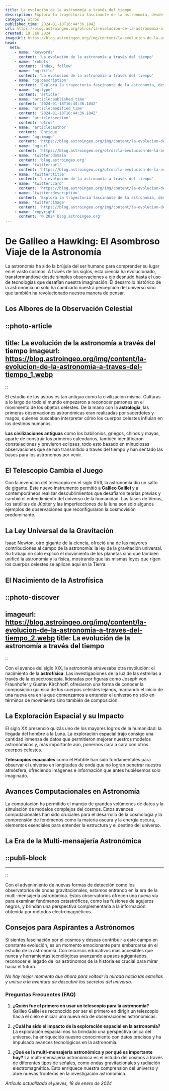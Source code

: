 ```yaml
---
title: La evolución de la astronomía a través del tiempo
description: Explora la trayectoria fascinante de la astronomía, desde sus raíces antiguas hasta los modernos descubrimientos cósmicos.
category: otros
published_time: 2024-01-18T16:44:36.184Z
url: https://blog.astroingeo.org/otros/la-evolucion-de-la-astronomia-a-traves-del-tiempo
created: 18 Jan 2024
imageUrl: https://blog.astroingeo.org/img/content/la-evolucion-de-la-astronomia-a-traves-del-tiempo_1.webp
head:
  meta:
    - name: 'keywords'
      content: 'La evolución de la astronomía a través del tiempo'
    - name: 'robots'
      content: 'index, follow'
    - name: 'og:title'
      content: 'La evolución de la astronomía a través del tiempo'
    - name: 'og:description'
      content: 'Explora la trayectoria fascinante de la astronomía, desde sus raíces antiguas hasta los modernos descubrimientos cósmicos.'
    - name: 'og:type'
      content: 'article'
    - name: 'article:published_time'
      content: '2024-01-18T16:44:36.184Z'
    - name: 'article:modified_time'
      content: '2024-01-18T16:44:36.184Z'
    - name: 'article:section'
      content: 'otros'
    - name: 'article:author'
      content: 'Enrique'
    - name: 'og:image'
      content: 'https://blog.astroingeo.org/img/content/la-evolucion-de-la-astronomia-a-traves-del-tiempo_1.webp'
    - name: 'og:url'
      content: 'https://blog.astroingeo.org/otros/la-evolucion-de-la-astronomia-a-traves-del-tiempo'
    - name: 'twitter:domain'
      content: 'blog.astroingeo.org'
    - name: 'twitter:url'
      content: 'https://blog.astroingeo.org/otros/la-evolucion-de-la-astronomia-a-traves-del-tiempo'
    - name: 'twitter:title'
      content: 'La evolución de la astronomía a través del tiempo'
    - name: 'twitter:card'
      content: 'https://blog.astroingeo.org/img/content/la-evolucion-de-la-astronomia-a-traves-del-tiempo_1.webp'
    - name: 'twitter:description'
      content: 'Explora la trayectoria fascinante de la astronomía, desde sus raíces antiguas hasta los modernos descubrimientos cósmicos.'
    - name: 'twitter:image'
      content: 'https://blog.astroingeo.org/img/content/la-evolucion-de-la-astronomia-a-traves-del-tiempo_1.webp'
    - name: 'copyright'
      content: '© 2024 blog.astroingeo.org'
---
```

# De Galileo a Hawking: El Asombroso Viaje de la Astronomía

La astronomía ha sido la brújula del ser humano para comprender su lugar en el vasto cosmos. A través de los siglos, esta ciencia ha evolucionado, transformándose desde simples observaciones a ojo desnudo hasta el uso de tecnologías que desafían nuestra imaginación. El desarrollo histórico de la astronomía no solo ha cambiado nuestra percepción del universo sino que también ha revolucionado nuestra manera de pensar.

## Los Albores de la Observación Celestial


::photo-article
---
title: La evolución de la astronomía a través del tiempo
imageurl: https://blog.astroingeo.org/img/content/la-evolucion-de-la-astronomia-a-traves-del-tiempo_1.webp
---
::



El estudio de los astros es tan antiguo como la civilización misma. Culturas a lo largo de todo el mundo empezaron a reconocer patrones en el movimiento de los objetos celestes. De la mano con la **astrología**, las primeras observaciones astronómicas eran realizadas por sacerdotes y magos, quienes buscaban interpretar cómo los cuerpos celestes influían en los destinos humanos.

**Las civilizaciones antiguas** como los babilonios, griegos, chinos y mayas, aparte de construir los primeros calendarios, también identificaron constelaciones y previeron eclipses, todo esto basado en minuciosas observaciones que se han transmitido a través del tiempo y han sentado las bases para los astrónomos por venir.

## El Telescopio Cambia el Juego

Con la invención del telescopio en el siglo XVII, la astronomía dio un salto de gigante. Este nuevo instrumento permitió a **Galileo Galilei** y a contemporáneos realizar descubrimientos que desafiaron teorías previas y cambió el entendimiento del universo de la humanidad. Las fases de Venus, los satélites de Júpiter y las imperfecciones de la luna son solo algunos ejemplos de observaciones que reconfiguraron la cosmovisión predominante.

## La Ley Universal de la Gravitación

Isaac Newton, otro gigante de la ciencia, ofreció una de las mayores contribuciones al campo de la astronomía: la ley de la gravitación universal. Su trabajo no solo explicó el movimiento de los planetas sino que también unificó la astronomía y la física, mostrando que las mismas leyes que rigen los cuerpos celestes se aplican aquí en la Tierra.

## El Nacimiento de la Astrofísica


::photo-discover
---
imageurl: https://blog.astroingeo.org/img/content/la-evolucion-de-la-astronomia-a-traves-del-tiempo_2.webp
title: La evolución de la astronomía a través del tiempo
---
::



Con el avance del siglo XIX, la astronomía atravesaba otra revolución: el nacimiento de la **astrofísica**. Las investigaciones de la luz de las estrellas a través de la espectroscopia, lideradas por figuras como Joseph von Fraunhofer y Gustav Kirchhoff, ofrecieron una forma de conocer la composición química de los cuerpos celestes lejanos, marcando el inicio de una nueva era en la que comenzamos a entender el universo no solo en términos de movimiento sino también de composición.

## La Exploración Espacial y su Impacto

El siglo XX presenció quizás uno de los mayores logros de la humanidad: la llegada del hombre a la Luna. La exploración espacial trajo consigo una cantidad inmensa de datos que permitieron mejorar nuestros modelos astronómicos y, más importante aún, ponernos cara a cara con otros cuerpos celestes.

**Telescopios espaciales** como el Hubble han sido fundamentales para observar el universo en longitudes de onda que no logran penetrar nuestra atmósfera, ofreciendo imágenes e información que antes hubiésemos solo imaginado.

## Avances Computacionales en Astronomía

La computación ha permitido el manejo de grandes volúmenes de datos y la simulación de modelos complejos del cosmos. Estos avances computacionales han sido cruciales para el desarrollo de la cosmología y la comprensión de fenómenos como la materia oscura y la energía oscura, elementos esenciales para entender la estructura y el destino del universo.

## La Era de la Multi-mensajería Astronómica


  ::publi-block
  ---
  ---
  ::
  
  

Con el advenimiento de nuevas formas de detección como los observatorios de ondas gravitacionales, estamos entrando en la era de la multi-mensajería astronómica. Estos observatorios ofrecen una nueva vía para examinar fenómenos catastróficos, como las fusiones de agujeros negros, y brindan una perspectiva complementaria a la información obtenida por métodos electromagnéticos.

## Consejos para Aspirantes a Astrónomos

Si sientes fascinación por el cosmos y deseas contribuir a este campo en constante evolución, es un momento emocionante para embarcarse en el estudio de la astronomía. Con recursos educativos más accesibles que nunca y herramientas tecnológicas avanzando a pasos agigantados, reconocer el legado de los astrónomos de la historia es crucial para mirar hacia el futuro.

*No hay mejor momento que ahora para voltear la mirada hacia las estrellas y unirse a la aventura de descubrir los secretos del universo.*

### Preguntas Frecuentes (FAQ)

1. **¿Quién fue el primero en usar un telescopio para la astronomía?**
   Galileo Galilei es reconocido por ser el primero en dirigir un telescopio hacia el cielo e iniciar una nueva era de observaciones astronómicas.

2. **¿Cuál ha sido el impacto de la exploración espacial en la astronomía?**
   La exploración espacial nos ha brindado una perspectiva única del universo, ha enriquecido nuestro conocimiento con datos precisos y ha impulsado avances tecnológicos en la astronomía.

3. **¿Qué es la multi-mensajería astronómica y por qué es importante hoy?**
   La multi-mensajería astronómica es el estudio del cosmos a través de diferentes tipos de señales, como ondas gravitacionales y radiación electromagnética. Esto enriquece nuestra comprensión del universo y abre nuevas fronteras en la investigación astronómica.

_Artículo actualizado el jueves, 18 de enero de 2024_